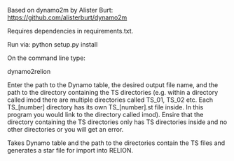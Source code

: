Based on dynamo2m by Alister Burt: https://github.com/alisterburt/dynamo2m

Requires dependencies in requirements.txt. 

Run via: python setup.py install

On the command line type:

dynamo2relion

Enter the path to the Dynamo table, the desired output file name, and the path to the directory containing the TS directories (e.g. within a directory called imod there are multiple directories called TS_01, TS_02 etc. Each TS_[number] directory has its own TS_[number].st file inside. In this program you would link to the directory called imod). Ensire that the directory containing the TS directories only has TS directories inside and no other directories or you will get an error.

Takes Dynamo table and the path to the directories contain the TS files and generates a star file for import into RELION.
